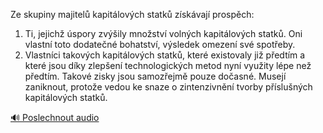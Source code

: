 
Ze skupiny majitelů kapitálových statků získávají prospěch:
1. Ti, jejichž úspory zvýšily množství volných kapitálových statků. Oni vlastní toto dodatečné bohatství, výsledek omezení své spotřeby.
2. Vlastníci takových kapitálových statků, které existovaly již předtím a které jsou díky zlepšení technologických metod nyní využity lépe než předtím. Takové zisky jsou samozřejmě pouze dočasné. Musejí zaniknout, protože vedou ke snaze o zintenzivnění tvorby příslušných kapitálových statků.

[🔊 Poslechnout audio](/data/7-paragraphs/audio/chapter_60/para_006-Ze-skupiny-majitel-kapitlovch-statk-zskvaj.mp3)
